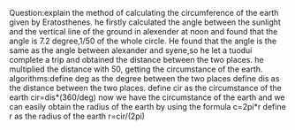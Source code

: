 Question:explain the method of calculating the circumference of the earth given by Eratosthenes.
 he firstly calculated the angle between the sunlight and the vertical line of the ground in alexender at noon and found that the angle is 7.2 degree,1/50 of the whole circle.
He found that the angle is the same as the angle between alexander and syene,so he let a tuodui complete a trip and obtained the distance between the two places.
he multiplied the distance with 50, getting the circumstance of the earth.
algorithms:define deg as the degree between the two places
define dis as the distance between the two places.
define cir as the circumstance of the earth
cir=dis*(360/deg)
now we have the circumstance of the earth and we can easily obtain the radius of the earth by using the formula c=2pi*r
define r as the radius of the earth
r=cir/(2pi)

